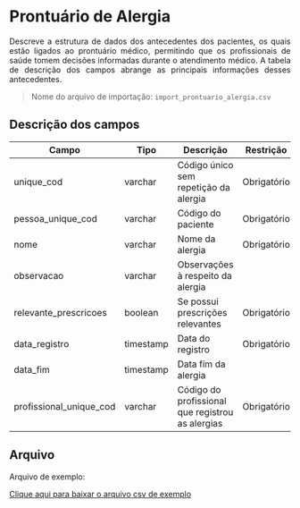 # Prontuário de Alergia
<p align="justify"> 
Descreve a estrutura de dados dos antecedentes dos pacientes, os quais estão ligados ao prontuário médico, permitindo que os profissionais de saúde tomem decisões informadas durante o atendimento médico. A tabela de descrição dos campos abrange as principais informações desses antecedentes.
 </p>

> Nome do arquivo de importação: `import_prontuario_alergia.csv`

## Descrição dos campos

| Campo                       | Tipo      | Descrição                                                                  | Restrição       |
|-----------------------------|-----------|----------------------------------------------------------------------------|-----------------|
| unique_cod                 | varchar     | Código único sem repetição da alergia                     |     Obrigatório            |
| pessoa_unique_cod | varchar     |   Código do paciente                         |      Obrigatório           |
| nome          | varchar     | Nome da alergia                        |   Obrigatório              |
| observacao    |  varchar    | Observações à respeito da alergia               |                 |
| relevante_prescricoes               | boolean | Se possui prescrições relevantes                                  |   Obrigatório              |
| data_registro          | timestamp     |   Data do registro                |   Obrigatório              |
| data_fim |timestamp | Data fim da alergia | |
| profissional_unique_cod            | varchar |  Código do profissional que registrou as alergias         |      Obrigatório           |


## Arquivo
<p align="justify">Arquivo de exemplo:</p>

[Clique aqui para baixar o arquivo csv de exemplo](arquivos_exemplos/import_prontuario_alergia.csv ':ignore')